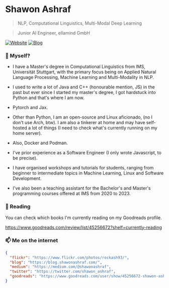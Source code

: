 # Shawon Ashraf
> NLP, Computational Linguistics, Multi-Modal Deep Learning

> Junior AI Engineer, ellamind GmbH

[![Website](https://img.shields.io/badge/--website?label=Website&logo=safari&style=social)](https://shawonashraf.com)
[![Blog](https://img.shields.io/badge/--blog?label=Blog&logo=blog&style=social)](https://blog.shawonashraf.com/)


### 🤔 Myself?
- I have a Master's degree in Computational Linguistics from IMS, Universität Stuttgart, with the primary focus being on Applied Natural Language Processing, Machine Learning and Multi-Modality in NLP.
- I used to write a lot of Java and C++ (honourable mention, JS) in the past but ever since I started my master's degree, I got hardstuck into Python
and that's where I am now.
- Pytorch and Jax.
- Other than Python, I am an open-source and Linux aficionado, (no I don't use Arch, btw). I am also a tinkerer at home and may have self-hosted a lot of things (I need to check what's currently running on my home server).
- Also, Docker and Podman. 

- I've prior experience as a Software Engineer (I only wrote Javascript, to be precise).
- I have organised workshops and tutorials for students, ranging from beginner to intermediate topics in Machine Learning, Linux and Software Development.
- I've also been a teaching assistant for the Bachelor's and Master's programming courses offered at IMS from 2020 to 2023. 

### 🔭 Reading
You can check which books I'm currently reading on my Goodreads profile. 

https://www.goodreads.com/review/list/45256672?shelf=currently-reading


### 📫 Me on the internet
```json
{
  "flickr": "https://www.flickr.com/photos/rockash93/",
  "blog": "https://blog.shawonashraf.com/",
  "medium": "https://medium.com/@shawonashraf",
  "twitter": "https://twitter.com/shawon_ashraf",
  "goodreads": "https://www.goodreads.com/user/show/45256672-shawon-ashraf"
}
```

